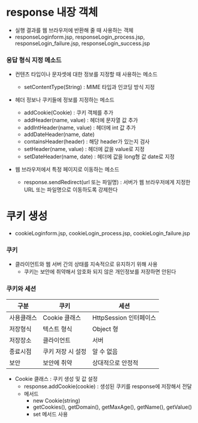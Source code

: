 # response 내장 객체
- 실행 결과를 웹 브라우저에 반환해 줄 때 사용하는 객체
- responseLoginform.jsp, responseLogin_process.jsp, responseLogin_failure.jsp, responseLogin_success.jsp

### 응답 형식 지정 메소드
- 컨텐츠 타입이나 문자셋에 대한 정보를 지정할 때 사용하는 메소드
	- setContentType(String) : MIME 타입과 인코딩 방식 지정

- 헤더 정보나 쿠키들에 정보를 지정하는 메소드
	- addCookie(Cookie) : 쿠키 객체를 추가
	- addHeader(name, value) : 헤더에 문자열 값 추가
	- addIntHeader(name, value) : 헤더에 int 값 추가
	- addDateHeader(name, date)
	- containsHeader(header) : 해당 header가 있는지 검사
	- setHeader(name, value) : 헤더에 값을 value로 지정
	- setDateHeader(name, date) : 헤더에 값을 long형 값 date로 지정

- 웹 브라우저에서 특정 페이지로 이동하는 메소드
	- response.sendRedirect(url 또는 파일명) : 서버가 웹 브라우저에게 지정한 URL 또는 파일명으로 이동하도록 강제한다


# 쿠키 생성
- cookieLoginform.jsp, cookieLogin_process.jsp, cookieLogin_failure.jsp
### 쿠키
- 클라이언트와 웹 서버 간의 상태를 지속적으로 유지하기 위해 사용
	- 쿠키는 보안에 취약해서 암호화 되지 않은 개인정보를 저장하면 안된다

### 쿠키와 세션
|구분|쿠키|세션|
|-|-|-|
|사용클래스|Cookie 클래스|HttpSession 인터페이스|
|저장형식|텍스트 형식|Object 형|
|저장장소|클라이언트|서버|
|종료시점|쿠키 저장 시 설정|알 수 없음|
|보안|보안에 취약|상대적으로 안정적|

- Cookie 클래스 : 쿠키 생성 및 값 설정
	- response.addCookie(cookie) : 생성된 쿠키를 response에 저장해서 전달
	- 메서드
		- new Cookie(string)
		- getCookies(), getDomain(), getMaxAge(), getName(), getValue()
		- set 메서드 사용


